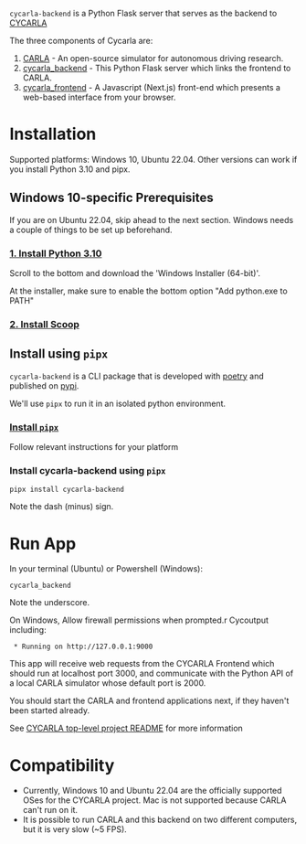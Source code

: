 `cycarla-backend` is a Python Flask server that serves as the backend to [CYCARLA](https://github.com/tensorturtle/cycarla)

The three components of Cycarla are:
1. [CARLA](https://github.com/carla-simulator/carla) - An open-source simulator for autonomous driving research.
2. [cycarla_backend](https://github.com/tensorturtle/cycarla/tree/main/cycarla-backend) - This Python Flask server which links the frontend to CARLA.
3. [cycarla_frontend](https://github.com/tensorturtle/cycarla/tree/main/cycarla-frontend) - A Javascript (Next.js) front-end which presents a web-based interface from your browser.

# Installation

Supported platforms: Windows 10, Ubuntu 22.04. Other versions can work if you install Python 3.10 and pipx.

## Windows 10-specific Prerequisites

If you are on Ubuntu 22.04, skip ahead to the next section. Windows needs a couple of things to be set up beforehand.

### [**1. Install Python 3.10**](https://www.python.org/downloads/release/python-31011)

Scroll to the bottom and download the 'Windows Installer (64-bit)'.

At the installer, make sure to enable the bottom option "Add python.exe to PATH"

### [**2. Install Scoop**](https://scoop.sh/)

## Install using `pipx`

`cycarla-backend` is a CLI package that is developed with [poetry](https://python-poetry.org/) and published on [pypi](https://pypi.org/project/cycarla-backend/).

We'll use `pipx` to run it in an isolated python environment.

### [**Install `pipx`**](https://github.com/pypa/pipx#install-pipx)

Follow relevant instructions for your platform

### **Install cycarla-backend** using `pipx`
```
pipx install cycarla-backend
```
Note the dash (minus) sign.

# Run App

In your terminal (Ubuntu) or Powershell (Windows):
```
cycarla_backend
```
Note the underscore.

On Windows, Allow firewall permissions when prompted.r Cycoutput including:
```
 * Running on http://127.0.0.1:9000
```

This app will receive web requests from the CYCARLA Frontend which should run at localhost port 3000, and communicate with the Python API of a local CARLA simulator whose default port is 2000.

You should start the CARLA and frontend applications next, if they haven't been started already.

See [CYCARLA top-level project README](https://github.com/tensorturtle/cycarla) for more information


# Compatibility

+ Currently, Windows 10 and Ubuntu 22.04 are the officially supported OSes for the CYCARLA project. Mac is not supported because CARLA can't run on it.
+ It is possible to run CARLA and this backend on two different computers, but it is very slow (~5 FPS).
